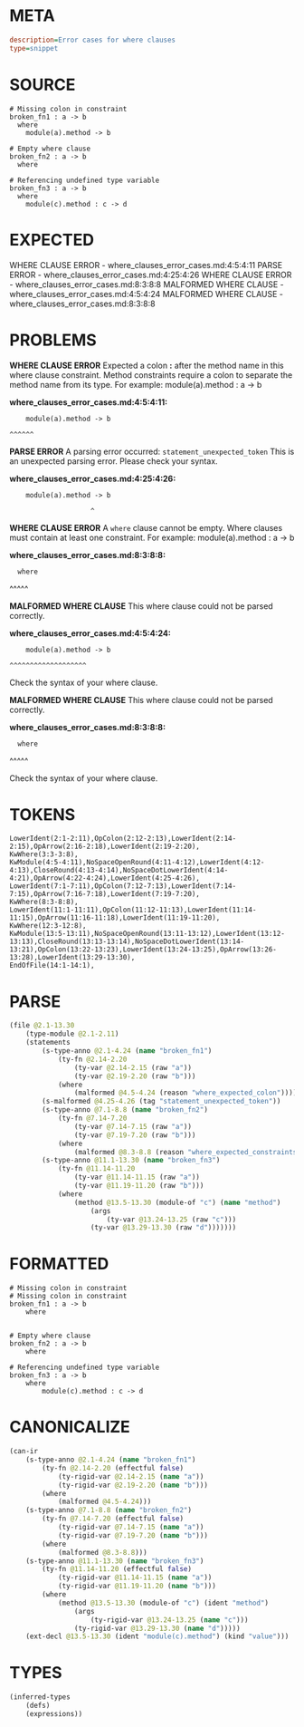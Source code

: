 # META
~~~ini
description=Error cases for where clauses
type=snippet
~~~
# SOURCE
~~~roc
# Missing colon in constraint
broken_fn1 : a -> b
  where
    module(a).method -> b

# Empty where clause
broken_fn2 : a -> b
  where

# Referencing undefined type variable
broken_fn3 : a -> b
  where
    module(c).method : c -> d
~~~
# EXPECTED
WHERE CLAUSE ERROR - where_clauses_error_cases.md:4:5:4:11
PARSE ERROR - where_clauses_error_cases.md:4:25:4:26
WHERE CLAUSE ERROR - where_clauses_error_cases.md:8:3:8:8
MALFORMED WHERE CLAUSE - where_clauses_error_cases.md:4:5:4:24
MALFORMED WHERE CLAUSE - where_clauses_error_cases.md:8:3:8:8
# PROBLEMS
**WHERE CLAUSE ERROR**
Expected a colon **:** after the method name in this where clause constraint.
Method constraints require a colon to separate the method name from its type.
For example:     module(a).method : a -> b

**where_clauses_error_cases.md:4:5:4:11:**
```roc
    module(a).method -> b
```
    ^^^^^^


**PARSE ERROR**
A parsing error occurred: `statement_unexpected_token`
This is an unexpected parsing error. Please check your syntax.

**where_clauses_error_cases.md:4:25:4:26:**
```roc
    module(a).method -> b
```
                        ^


**WHERE CLAUSE ERROR**
A `where` clause cannot be empty.
Where clauses must contain at least one constraint.
For example:
        module(a).method : a -> b

**where_clauses_error_cases.md:8:3:8:8:**
```roc
  where
```
  ^^^^^


**MALFORMED WHERE CLAUSE**
This where clause could not be parsed correctly.

**where_clauses_error_cases.md:4:5:4:24:**
```roc
    module(a).method -> b
```
    ^^^^^^^^^^^^^^^^^^^

Check the syntax of your where clause.

**MALFORMED WHERE CLAUSE**
This where clause could not be parsed correctly.

**where_clauses_error_cases.md:8:3:8:8:**
```roc
  where
```
  ^^^^^

Check the syntax of your where clause.

# TOKENS
~~~zig
LowerIdent(2:1-2:11),OpColon(2:12-2:13),LowerIdent(2:14-2:15),OpArrow(2:16-2:18),LowerIdent(2:19-2:20),
KwWhere(3:3-3:8),
KwModule(4:5-4:11),NoSpaceOpenRound(4:11-4:12),LowerIdent(4:12-4:13),CloseRound(4:13-4:14),NoSpaceDotLowerIdent(4:14-4:21),OpArrow(4:22-4:24),LowerIdent(4:25-4:26),
LowerIdent(7:1-7:11),OpColon(7:12-7:13),LowerIdent(7:14-7:15),OpArrow(7:16-7:18),LowerIdent(7:19-7:20),
KwWhere(8:3-8:8),
LowerIdent(11:1-11:11),OpColon(11:12-11:13),LowerIdent(11:14-11:15),OpArrow(11:16-11:18),LowerIdent(11:19-11:20),
KwWhere(12:3-12:8),
KwModule(13:5-13:11),NoSpaceOpenRound(13:11-13:12),LowerIdent(13:12-13:13),CloseRound(13:13-13:14),NoSpaceDotLowerIdent(13:14-13:21),OpColon(13:22-13:23),LowerIdent(13:24-13:25),OpArrow(13:26-13:28),LowerIdent(13:29-13:30),
EndOfFile(14:1-14:1),
~~~
# PARSE
~~~clojure
(file @2.1-13.30
	(type-module @2.1-2.11)
	(statements
		(s-type-anno @2.1-4.24 (name "broken_fn1")
			(ty-fn @2.14-2.20
				(ty-var @2.14-2.15 (raw "a"))
				(ty-var @2.19-2.20 (raw "b")))
			(where
				(malformed @4.5-4.24 (reason "where_expected_colon"))))
		(s-malformed @4.25-4.26 (tag "statement_unexpected_token"))
		(s-type-anno @7.1-8.8 (name "broken_fn2")
			(ty-fn @7.14-7.20
				(ty-var @7.14-7.15 (raw "a"))
				(ty-var @7.19-7.20 (raw "b")))
			(where
				(malformed @8.3-8.8 (reason "where_expected_constraints"))))
		(s-type-anno @11.1-13.30 (name "broken_fn3")
			(ty-fn @11.14-11.20
				(ty-var @11.14-11.15 (raw "a"))
				(ty-var @11.19-11.20 (raw "b")))
			(where
				(method @13.5-13.30 (module-of "c") (name "method")
					(args
						(ty-var @13.24-13.25 (raw "c")))
					(ty-var @13.29-13.30 (raw "d")))))))
~~~
# FORMATTED
~~~roc
# Missing colon in constraint
# Missing colon in constraint
broken_fn1 : a -> b
	where
		

# Empty where clause
broken_fn2 : a -> b
	where 

# Referencing undefined type variable
broken_fn3 : a -> b
	where
		module(c).method : c -> d
~~~
# CANONICALIZE
~~~clojure
(can-ir
	(s-type-anno @2.1-4.24 (name "broken_fn1")
		(ty-fn @2.14-2.20 (effectful false)
			(ty-rigid-var @2.14-2.15 (name "a"))
			(ty-rigid-var @2.19-2.20 (name "b")))
		(where
			(malformed @4.5-4.24)))
	(s-type-anno @7.1-8.8 (name "broken_fn2")
		(ty-fn @7.14-7.20 (effectful false)
			(ty-rigid-var @7.14-7.15 (name "a"))
			(ty-rigid-var @7.19-7.20 (name "b")))
		(where
			(malformed @8.3-8.8)))
	(s-type-anno @11.1-13.30 (name "broken_fn3")
		(ty-fn @11.14-11.20 (effectful false)
			(ty-rigid-var @11.14-11.15 (name "a"))
			(ty-rigid-var @11.19-11.20 (name "b")))
		(where
			(method @13.5-13.30 (module-of "c") (ident "method")
				(args
					(ty-rigid-var @13.24-13.25 (name "c")))
				(ty-rigid-var @13.29-13.30 (name "d")))))
	(ext-decl @13.5-13.30 (ident "module(c).method") (kind "value")))
~~~
# TYPES
~~~clojure
(inferred-types
	(defs)
	(expressions))
~~~

